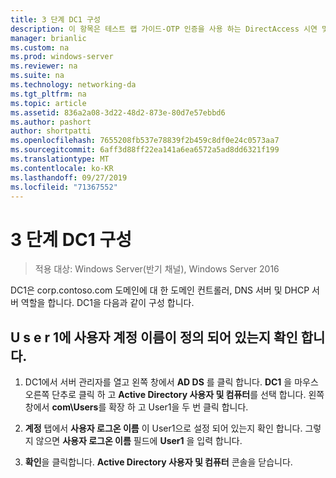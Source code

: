 ```yaml
---
title: 3 단계 DC1 구성
description: 이 항목은 테스트 랩 가이드-OTP 인증을 사용 하는 DirectAccess 시연 및 Windows Server 2016에 대 한 RSA SecurID의 일부입니다.
manager: brianlic
ms.custom: na
ms.prod: windows-server
ms.reviewer: na
ms.suite: na
ms.technology: networking-da
ms.tgt_pltfrm: na
ms.topic: article
ms.assetid: 836a2a08-3d22-48d2-873e-80d7e57ebbd6
ms.author: pashort
author: shortpatti
ms.openlocfilehash: 7655208fb537e78839f2b459c8df0e24c0573aa7
ms.sourcegitcommit: 6aff3d88ff22ea141a6ea6572a5ad8dd6321f199
ms.translationtype: MT
ms.contentlocale: ko-KR
ms.lasthandoff: 09/27/2019
ms.locfileid: "71367552"
---
```

# <a name="step-3-configure-dc1"></a>3 단계 DC1 구성

>적용 대상: Windows Server(반기 채널), Windows Server 2016

DC1은 corp.contoso.com 도메인에 대 한 도메인 컨트롤러, DNS 서버 및 DHCP 서버 역할을 합니다. DC1을 다음과 같이 구성 합니다.  
  
## <a name="verify-user1-has-a-user-principal-name-defined-on-dc1"></a>U s e r 1에 사용자 계정 이름이 정의 되어 있는지 확인 합니다.  
  
1.  DC1에서 서버 관리자를 열고 왼쪽 창에서 **AD DS** 를 클릭 합니다. **DC1** 을 마우스 오른쪽 단추로 클릭 하 고 **Active Directory 사용자 및 컴퓨터**를 선택 합니다. 왼쪽 창에서 **com\Users**를 확장 하 고 User1을 두 번 클릭 합니다.  
  
2.  **계정** 탭에서 **사용자 로그온 이름** 이 User1으로 설정 되어 있는지 확인 합니다. 그렇지 않으면 **사용자 로그온 이름** 필드에 **User1** 을 입력 합니다.  
  
3.  **확인**을 클릭합니다. **Active Directory 사용자 및 컴퓨터** 콘솔을 닫습니다.  
  


